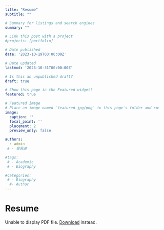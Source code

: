 ```yaml
---
title: "Resume"
subtitle: ""

# Summary for listings and search engines
summary: ""

# Link this post with a project
#projects: [portfolio]

# Date published
date: '2023-10-19T00:00:00Z'

# Date updated
lastmod: '2023-10-31T00:00:00Z'

# Is this an unpublished draft?
draft: true

# Show this page in the Featured widget?
featured: true

# Featured image
# Place an image named `featured.jpg/png` in this page's folder and customize its options here.
image:
  caption: ''
  focal_point: ''
  placement: 2
  preview_only: false

authors:
  - admin
 # - 吳恩達

#tags:
 # - Academic
 # - Biography

#categories:
 # - Biography
  #- Author
---
```


<!DOCTYPE html>
<html>
  <head>
    <title>Resume</title>
  </head>
  <body>
    <h1>Resume</h1>
    <object data="resume.pdf" type="application/pdf" width="100%" height="900px">
      <p>Unable to display PDF file. <a href="/uploads/resume2.pdf">Download</a> instead.</p>
    </object>
  </body>
</html>
